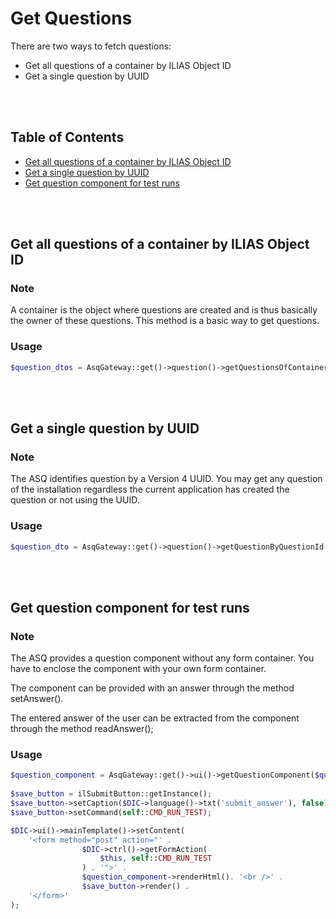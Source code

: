 # Get Questions

There are two ways to fetch questions:
* Get all questions of a container by ILIAS Object ID
* Get a single question by UUID 

<br>
<br>


## Table of Contents

- [Get all questions of a container by ILIAS Object ID](#get-all-questions-of-a-container-by-ilias-object-id)
- [Get a single question by UUID](#get-a-single-question-by-uuid)  
- [Get question component for test runs](#get-question-component-for-test-runs)  
    
<br>
<br>


## Get all questions of a container by ILIAS Object ID

### Note

A container is the object where questions are created and is thus basically the owner of these questions.
This method is a basic way to get questions.

### Usage

```php
$question_dtos = AsqGateway::get()->question()->getQuestionsOfContainer($this->object->getId());
```
    
<br>
<br>


## Get a single question by UUID

### Note

The ASQ identifies question by a Version 4 UUID. You may get any question of the installation regardless the current application has created the question or not using the UUID.

### Usage

```php
$question_dto = AsqGateway::get()->question()->getQuestionByQuestionId('7464973d-6cf3-4142-949a-3d7fd4d48169');
```
    
<br>
<br>


## Get question component for test runs

### Note

The ASQ provides a question component without any form container. You have to enclose the component with your own form container.

The component can be provided with an answer through the method setAnswer().

The entered answer of the user can be extracted from the component through the method readAnswer();

### Usage

```php
$question_component = AsqGateway::get()->ui()->getQuestionComponent($question_dto);
        
$save_button = ilSubmitButton::getInstance();
$save_button->setCaption($DIC->language()->txt('submit_answer'), false);
$save_button->setCommand(self::CMD_RUN_TEST);

$DIC->ui()->mainTemplate()->setContent(
    '<form method="post" action="' . 
                $DIC->ctrl()->getFormAction(
                    $this, self::CMD_RUN_TEST
                ) . '">' .
                $question_component->renderHtml(). '<br />' .
                $save_button->render() .
    '</form>'
);
```





